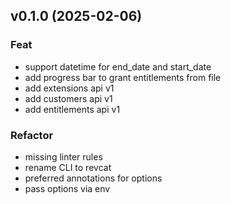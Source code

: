 ## v0.1.0 (2025-02-06)

### Feat

- support datetime for end_date and start_date
- add progress bar to grant entitlements from file
- add extensions api v1
- add customers api v1
- add entitlements api v1

### Refactor

- missing linter rules
- rename CLI to revcat
- preferred annotations for options
- pass options via env
